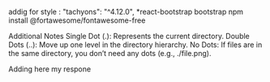 addig for style :
"tachyons": "^4.12.0",
\*react-bootstrap bootstrap
npm install @fortawesome/fontawesome-free

<!-- Basic structre component:
function App() {
  return (
    <div className="App">
      <Navbar/>

    </div>
  );
}

export default App; -->

Additional Notes
Single Dot (.): Represents the current directory.
Double Dots (..): Move up one level in the directory hierarchy.
No Dots: If files are in the same directory, you don’t need any dots (e.g., ./file.png).

Adding here my respone
